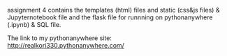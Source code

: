 assignment 4
contains the templates (html) files and static (css&js files) & Jupyternotebook file and the flask file for runnning on pythonanywhere (.ipynb)
& SQL file.


The link to my pythonanywhere site: http://realkori330.pythonanywhere.com/
